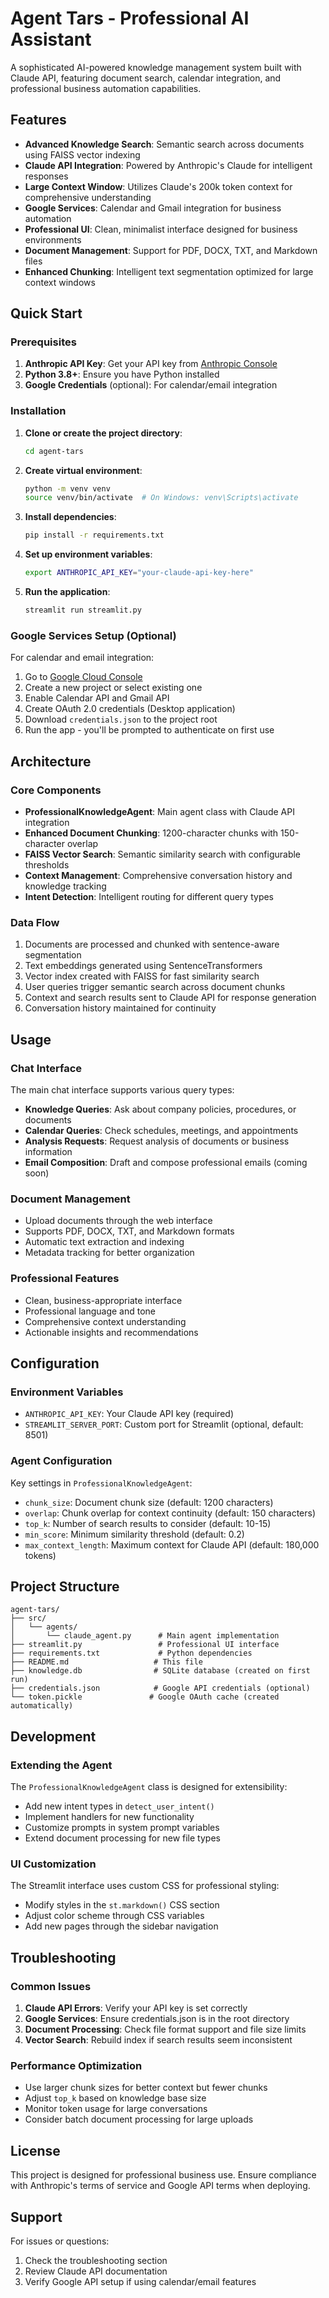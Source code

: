 # Agent Tars - Professional AI Assistant

A sophisticated AI-powered knowledge management system built with Claude API, featuring document search, calendar integration, and professional business automation capabilities.

## Features

- **Advanced Knowledge Search**: Semantic search across documents using FAISS vector indexing
- **Claude API Integration**: Powered by Anthropic's Claude for intelligent responses
- **Large Context Window**: Utilizes Claude's 200k token context for comprehensive understanding
- **Google Services**: Calendar and Gmail integration for business automation
- **Professional UI**: Clean, minimalist interface designed for business environments
- **Document Management**: Support for PDF, DOCX, TXT, and Markdown files
- **Enhanced Chunking**: Intelligent text segmentation optimized for large context windows

## Quick Start

### Prerequisites

1. **Anthropic API Key**: Get your API key from [Anthropic Console](https://console.anthropic.com/)
2. **Python 3.8+**: Ensure you have Python installed
3. **Google Credentials** (optional): For calendar/email integration

### Installation

1. **Clone or create the project directory**:
   ```bash
   cd agent-tars
   ```

2. **Create virtual environment**:
   ```bash
   python -m venv venv
   source venv/bin/activate  # On Windows: venv\Scripts\activate
   ```

3. **Install dependencies**:
   ```bash
   pip install -r requirements.txt
   ```

4. **Set up environment variables**:
   ```bash
   export ANTHROPIC_API_KEY="your-claude-api-key-here"
   ```

5. **Run the application**:
   ```bash
   streamlit run streamlit.py
   ```

### Google Services Setup (Optional)

For calendar and email integration:

1. Go to [Google Cloud Console](https://console.cloud.google.com/)
2. Create a new project or select existing one
3. Enable Calendar API and Gmail API
4. Create OAuth 2.0 credentials (Desktop application)
5. Download `credentials.json` to the project root
6. Run the app - you'll be prompted to authenticate on first use

## Architecture

### Core Components

- **ProfessionalKnowledgeAgent**: Main agent class with Claude API integration
- **Enhanced Document Chunking**: 1200-character chunks with 150-character overlap
- **FAISS Vector Search**: Semantic similarity search with configurable thresholds
- **Context Management**: Comprehensive conversation history and knowledge tracking
- **Intent Detection**: Intelligent routing for different query types

### Data Flow

1. Documents are processed and chunked with sentence-aware segmentation
2. Text embeddings generated using SentenceTransformers
3. Vector index created with FAISS for fast similarity search
4. User queries trigger semantic search across document chunks
5. Context and search results sent to Claude API for response generation
6. Conversation history maintained for continuity

## Usage

### Chat Interface

The main chat interface supports various query types:

- **Knowledge Queries**: Ask about company policies, procedures, or documents
- **Calendar Queries**: Check schedules, meetings, and appointments
- **Analysis Requests**: Request analysis of documents or business information
- **Email Composition**: Draft and compose professional emails (coming soon)

### Document Management

- Upload documents through the web interface
- Supports PDF, DOCX, TXT, and Markdown formats
- Automatic text extraction and indexing
- Metadata tracking for better organization

### Professional Features

- Clean, business-appropriate interface
- Professional language and tone
- Comprehensive context understanding
- Actionable insights and recommendations

## Configuration

### Environment Variables

- `ANTHROPIC_API_KEY`: Your Claude API key (required)
- `STREAMLIT_SERVER_PORT`: Custom port for Streamlit (optional, default: 8501)

### Agent Configuration

Key settings in `ProfessionalKnowledgeAgent`:

- `chunk_size`: Document chunk size (default: 1200 characters)
- `overlap`: Chunk overlap for context continuity (default: 150 characters)
- `top_k`: Number of search results to consider (default: 10-15)
- `min_score`: Minimum similarity threshold (default: 0.2)
- `max_context_length`: Maximum context for Claude API (default: 180,000 tokens)

## Project Structure

```
agent-tars/
├── src/
│   └── agents/
│       └── claude_agent.py      # Main agent implementation
├── streamlit.py                 # Professional UI interface
├── requirements.txt             # Python dependencies
├── README.md                   # This file
├── knowledge.db                # SQLite database (created on first run)
├── credentials.json            # Google API credentials (optional)
└── token.pickle               # Google OAuth cache (created automatically)
```

## Development

### Extending the Agent

The `ProfessionalKnowledgeAgent` class is designed for extensibility:

- Add new intent types in `detect_user_intent()`
- Implement handlers for new functionality
- Customize prompts in system prompt variables
- Extend document processing for new file types

### UI Customization

The Streamlit interface uses custom CSS for professional styling:

- Modify styles in the `st.markdown()` CSS section
- Adjust color scheme through CSS variables
- Add new pages through the sidebar navigation

## Troubleshooting

### Common Issues

1. **Claude API Errors**: Verify your API key is set correctly
2. **Google Services**: Ensure credentials.json is in the root directory
3. **Document Processing**: Check file format support and file size limits
4. **Vector Search**: Rebuild index if search results seem inconsistent

### Performance Optimization

- Use larger chunk sizes for better context but fewer chunks
- Adjust `top_k` based on knowledge base size
- Monitor token usage for large conversations
- Consider batch document processing for large uploads

## License

This project is designed for professional business use. Ensure compliance with Anthropic's terms of service and Google API terms when deploying.

## Support

For issues or questions:
1. Check the troubleshooting section
2. Review Claude API documentation
3. Verify Google API setup if using calendar/email features
